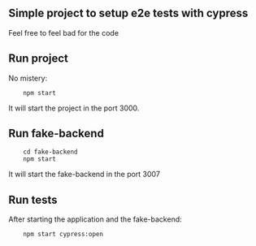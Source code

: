 ## Simple project to setup e2e tests with cypress

Feel free to feel bad for the code

## Run project

No mistery:
```
    npm start
```

It will start the project in the port 3000.

## Run fake-backend

```
    cd fake-backend
    npm start
```

It will start the fake-backend in the port 3007

## Run tests

After starting the application and the fake-backend:

```
    npm start cypress:open
```